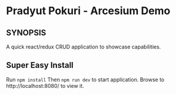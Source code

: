 Pradyut Pokuri - Arcesium Demo
==============================

## SYNOPSIS

A quick react/redux CRUD application to showcase capabilities.


## Super Easy Install
Run `npm install`
Then `npm run dev` to start application.
Browse to http://localhost:8080/ to view it.